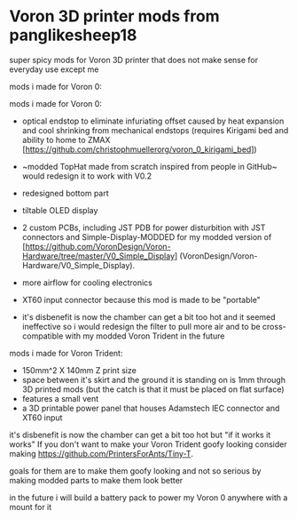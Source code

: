 # Voron 3D printer mods from panglikesheep18

super spicy mods for Voron 3D printer that does not make sense for everyday use except me

mods i made for Voron 0:

mods i made for Voron 0:

- optical endstop to eliminate infuriating offset caused by heat expansion and cool shrinking from mechanical endstops (requires Kirigami bed and ability to home to ZMAX [https://github.com/christophmuellerorg/voron_0_kirigami_bed])

- ~modded TopHat made from scratch inspired from people in GitHub~ would redesign it to work with V0.2
- redesigned bottom part
- tiltable OLED display
- 2 custom PCBs, including JST PDB for power disturbition with JST connectors and Simple-Display-MODDED for my modded version of [https://github.com/VoronDesign/Voron-Hardware/tree/master/V0_Simple_Display] (VoronDesign/Voron-Hardware/V0_Simple_Display).
- more airflow for cooling electronics
- XT60 input connector because this mod is made to be "portable"

- it's disbenefit is now the chamber can get a bit too hot and it seemed ineffective so i would redesign the filter to pull more air and to be cross-compatible with my modded Voron Trident in the future


mods i made for Voron Trident:
- 150mm^2 X 140mm Z print size
- space between it's skirt and the ground it is standing on is 1mm through 3D printed mods (but the catch is that it must be placed on flat surface)
- features a small vent
- a 3D printable power panel that houses Adamstech IEC connector and XT60 input <!--(can be limited to 1 input to not make people say "hol'up" with the flippy thing)-->

it's disbenefit is now the chamber can get a bit too hot but "if it works it works"
If you don't want to make your Voron Trident goofy looking consider making https://github.com/PrintersForAnts/Tiny-T. 

goals for them are to make them goofy looking and not so serious by making modded parts to make them look better

in the future i will build a battery pack to power my Voron 0 anywhere with a mount for it
